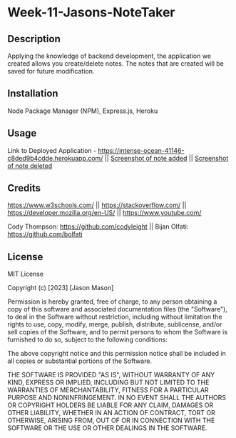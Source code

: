 # Week-11-Jasons-NoteTaker

## Description

Applying the knowledge of backend development, the application we created allows you create/delete notes. The notes that are created will be saved for future modification. 

## Installation

Node Package Manager (NPM), Express.js, Heroku

## Usage

Link to Deployed Application - https://intense-ocean-41146-c8ded9b4cdde.herokuapp.com/ || 
[Screenshot of note added](https://i.gyazo.com/6da7c6da6c1336c4e27d1774b586adfc.png) || [Screenshot of note deleted](https://i.gyazo.com/e28d3b12d10387af5e059b99543cbbf0.png)

## Credits

https://www.w3schools.com/ || 
https://stackoverflow.com/ || 
https://developer.mozilla.org/en-US/ || 
https://www.youtube.com/

Cody Thompson: https://github.com/codyleight ||
Bijan Olfati: https://github.com/bolfati

## License
MIT License

Copyright (c) [2023] [Jason Mason]

Permission is hereby granted, free of charge, to any person obtaining a copy of this software and associated documentation files (the "Software"), to deal in the Software without restriction, including without limitation the rights to use, copy, modify, merge, publish, distribute, sublicense, and/or sell copies of the Software, and to permit persons to whom the Software is furnished to do so, subject to the following conditions:

The above copyright notice and this permission notice shall be included in all copies or substantial portions of the Software.

THE SOFTWARE IS PROVIDED "AS IS", WITHOUT WARRANTY OF ANY KIND, EXPRESS OR IMPLIED, INCLUDING BUT NOT LIMITED TO THE WARRANTIES OF MERCHANTABILITY, FITNESS FOR A PARTICULAR PURPOSE AND NONINFRINGEMENT. IN NO EVENT SHALL THE AUTHORS OR COPYRIGHT HOLDERS BE LIABLE FOR ANY CLAIM, DAMAGES OR OTHER LIABILITY, WHETHER IN AN ACTION OF CONTRACT, TORT OR OTHERWISE, ARISING FROM, OUT OF OR IN CONNECTION WITH THE SOFTWARE OR THE USE OR OTHER DEALINGS IN THE SOFTWARE.

